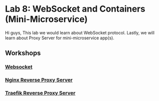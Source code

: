 # Lab 8: WebSocket and Containers (Mini-Microservice)

Hi guys, This lab we would learn about WebSocket protocol. Lastly, we will learn about Proxy Server for mini-microservice app(s). 


## Workshops

### [Websocket](./websocket.md)

### [Nginx Reverse Proxy Server](./nginx.md)

### [Traefik Reverse Proxy Server](./traefik.md)